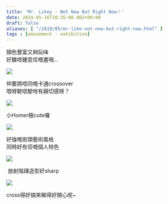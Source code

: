 ```yaml
---
title: 'Mr. Likey - Not Now But Right Now！'
date: 2019-05-16T18:35:00.002+08:00
draft: false
aliases: [ "/2019/05/mr-like-not-now-but-right-now.html" ]
tags : [amusement - exhibition]
---
```


顏色豐富又夠玩味  
好難唔鍾意佢嘅畫喎…  

![](/images/mrlikey.jpg)

仲要將唔同嘅卡通crossover  
喂呀駛唔駛咁有親切感呀？

![](/images/mrlikey1.jpg)

小Homer極cute囉  

![](/images/mrlikey2.jpg)

好強嘅街頭藝術風格  
同時好有佢嘅個人特色  

![](/images/mrlikey3.jpg)

 放射階磚造型好sharp  

![](/images/mrlikey4.jpg)

cross得好搞笑睇得好開心呢~
